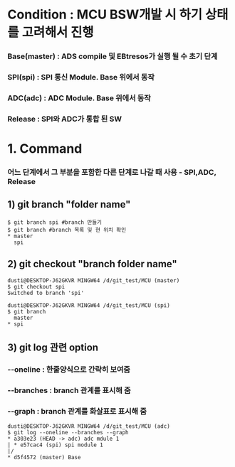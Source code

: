 # Condition : MCU BSW개발 시 하기 상태를 고려해서 진행
### Base(master) : ADS compile 및 EBtresos가 실행 될 수 초기 단계
### SPI(spi) : SPI 통신 Module. Base 위에서 동작
### ADC(adc) : ADC Module. Base 위에서 동작
### Release : SPI와 ADC가 통합 된 SW

# 1. Command
### 어느 단계에서 그 부분을 포함한 다른 단계로 나갈 때 사용 - SPI,ADC, Release
## 1) git branch "folder name"
```
$ git branch spi #branch 만들기
$ git branch #branch 목록 및 현 위치 확인
* master
  spi
```
## 2) git checkout "branch folder name"
```
dusti@DESKTOP-J62GKVR MINGW64 /d/git_test/MCU (master)
$ git checkout spi
Switched to branch 'spi'

dusti@DESKTOP-J62GKVR MINGW64 /d/git_test/MCU (spi)
$ git branch
  master
* spi
```

## 3) git log 관련 option  
### --oneline : 한줄양식으로 간략히 보여줌  
### --branches : branch 관계를 표시해 줌
### --graph : branch 관계를 화살표로 표시해 줌
```
dusti@DESKTOP-J62GKVR MINGW64 /d/git_test/MCU (adc)
$ git log --oneline --branches --graph
* a303e23 (HEAD -> adc) adc mdule 1
| * e57cac4 (spi) spi module 1
|/
* d5f4572 (master) Base
```

